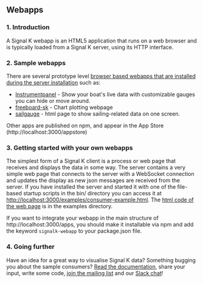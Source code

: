 ## Webapps

### 1. Introduction

A Signal K webapp is an HTML5 application that runs on a web browser and is typically loaded from a Signal K server, using its HTTP interface.

### 2. Sample webapps

There are several prototype level [browser based webapps that are installed during the server installation](http://localhost:3000/apps) such as:
- [Instrumentpanel](https://github.com/SignalK/instrumentpanel) - Show your boat's live data with customizable gauges you can hide or move around.
- [freeboard-sk](https://github:signalk/freeboard-sk) - Chart plotting webpage
- [sailgauge](https://github:signalk/sailgauge) - html page to show sailing-related data on one screen.

Other apps are published on npm, and appear in the App Store (http://localhost:3000/appstore)

### 3. Getting started with your own webapps

The simplest form of a Signal K client is a process or web page that receives and displays the data in some way. The server contains a very simple web page that connects to the server with a WebSocket connection and updates the display as new json messages are received from the server. If you have installed the server and started it with one of the file-based startup scripts in the bin/ directory you can access it at [http://localhost:3000/examples/consumer-example.html](http://localhost:3000/examples/consumer-example.html). The [html code of the web page](https://github.com/SignalK/signalk-server-node/blob/master/public/examples/consumer-example.html) is in the examples directory.

If you want to integrate your webapp in the main structure of http://localhost:3000/apps, you should make it installable via npm and add the keyword `signalk-webapp` to your package.json file.


### 4. Going further

Have an idea for a great way to visualise Signal K data? Something bugging you about the sample consumers? [Read the documentation](signalk.org/specification/master/), share your input, write some code, [join the mailing list](https://groups.google.com/forum/#!forum/signalk) and our [Slack chat](http://slack-invite.signalk.org/)!
